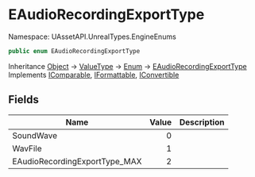 # EAudioRecordingExportType

Namespace: UAssetAPI.UnrealTypes.EngineEnums

```csharp
public enum EAudioRecordingExportType
```

Inheritance [Object](https://docs.microsoft.com/en-us/dotnet/api/system.object) → [ValueType](https://docs.microsoft.com/en-us/dotnet/api/system.valuetype) → [Enum](https://docs.microsoft.com/en-us/dotnet/api/system.enum) → [EAudioRecordingExportType](./uassetapi.unrealtypes.engineenums.eaudiorecordingexporttype.md)<br>
Implements [IComparable](https://docs.microsoft.com/en-us/dotnet/api/system.icomparable), [IFormattable](https://docs.microsoft.com/en-us/dotnet/api/system.iformattable), [IConvertible](https://docs.microsoft.com/en-us/dotnet/api/system.iconvertible)

## Fields

| Name | Value | Description |
| --- | --: | --- |
| SoundWave | 0 |  |
| WavFile | 1 |  |
| EAudioRecordingExportType_MAX | 2 |  |
